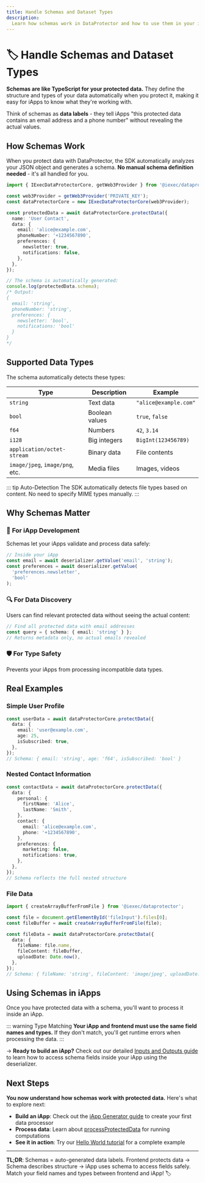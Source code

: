 ```yaml
---
title: Handle Schemas and Dataset Types
description:
  Learn how schemas work in DataProtector and how to use them in your iApps
---
```


# 🏷️ Handle Schemas and Dataset Types

**Schemas are like TypeScript for your protected data.** They define the
structure and types of your data automatically when you protect it, making it
easy for iApps to know what they're working with.

Think of schemas as **data labels** - they tell iApps "this protected data
contains an email address and a phone number" without revealing the actual
values.

## How Schemas Work

When you protect data with DataProtector, the SDK automatically analyzes your
JSON object and generates a schema. **No manual schema definition needed** -
it's all handled for you.

```ts
import { IExecDataProtectorCore, getWeb3Provider } from '@iexec/dataprotector';

const web3Provider = getWeb3Provider('PRIVATE_KEY');
const dataProtectorCore = new IExecDataProtectorCore(web3Provider);

const protectedData = await dataProtectorCore.protectData({
  name: 'User Contact',
  data: {
    email: 'alice@example.com',
    phoneNumber: '+1234567890',
    preferences: {
      newsletter: true,
      notifications: false,
    },
  },
});

// The schema is automatically generated:
console.log(protectedData.schema);
/* Output:
{
  email: 'string',
  phoneNumber: 'string', 
  preferences: {
    newsletter: 'bool',
    notifications: 'bool'
  }
}
*/
```

## Supported Data Types

The schema automatically detects these types:

| Type                            | Description    | Example               |
| ------------------------------- | -------------- | --------------------- |
| `string`                        | Text data      | `"alice@example.com"` |
| `bool`                          | Boolean values | `true`, `false`       |
| `f64`                           | Numbers        | `42`, `3.14`          |
| `i128`                          | Big integers   | `BigInt(123456789)`   |
| `application/octet-stream`      | Binary data    | File contents         |
| `image/jpeg`, `image/png`, etc. | Media files    | Images, videos        |

::: tip Auto-Detection The SDK automatically detects file types based on
content. No need to specify MIME types manually. :::

## Why Schemas Matter

### 🎯 **For iApp Development**

Schemas let your iApps validate and process data safely:

```js
// Inside your iApp
const email = await deserializer.getValue('email', 'string');
const preferences = await deserializer.getValue(
  'preferences.newsletter',
  'bool'
);
```

### 🔍 **For Data Discovery**

Users can find relevant protected data without seeing the actual content:

```ts
// Find all protected data with email addresses
const query = { schema: { email: 'string' } };
// Returns metadata only, no actual emails revealed
```

### 🛡️ **For Type Safety**

Prevents your iApps from processing incompatible data types.

## Real Examples

### Simple User Profile

```ts
const userData = await dataProtectorCore.protectData({
  data: {
    email: 'user@example.com',
    age: 25,
    isSubscribed: true,
  },
});
// Schema: { email: 'string', age: 'f64', isSubscribed: 'bool' }
```

### Nested Contact Information

```ts
const contactData = await dataProtectorCore.protectData({
  data: {
    personal: {
      firstName: 'Alice',
      lastName: 'Smith',
    },
    contact: {
      email: 'alice@example.com',
      phone: '+1234567890',
    },
    preferences: {
      marketing: false,
      notifications: true,
    },
  },
});
// Schema reflects the full nested structure
```

### File Data

```ts
import { createArrayBufferFromFile } from '@iexec/dataprotector';

const file = document.getElementById('fileInput').files[0];
const fileBuffer = await createArrayBufferFromFile(file);

const fileData = await dataProtectorCore.protectData({
  data: {
    fileName: file.name,
    fileContent: fileBuffer,
    uploadDate: Date.now(),
  },
});
// Schema: { fileName: 'string', fileContent: 'image/jpeg', uploadDate: 'f64' }
```

## Using Schemas in iApps

Once you have protected data with a schema, you'll want to process it inside an
iApp.

::: warning Type Matching **Your iApp and frontend must use the same field names
and types.** If they don't match, you'll get runtime errors when processing the
data. :::

→ **Ready to build an iApp?** Check out our detailed
[Inputs and Outputs guide](/build_iapp/guides/inputs-and-outputs) to learn how
to access schema fields inside your iApp using the deserializer.

## Next Steps

**You now understand how schemas work with protected data.** Here's what to
explore next:

- **Build an iApp**: Check out the
  [iApp Generator guide](/build_iapp/iapp-generator) to create your first data
  processor
- **Process data**: Learn about
  [processProtectedData](/manage_data/dataProtector/dataProtectorCore/processProtectedData)
  for running computations
- **See it in action**: Try our [Hello World tutorial](/overview/helloWorld) for
  a complete example

---

**TL;DR**: Schemas = auto-generated data labels. Frontend protects data → Schema
describes structure → iApp uses schema to access fields safely. Match your field
names and types between frontend and iApp! 🏷️
